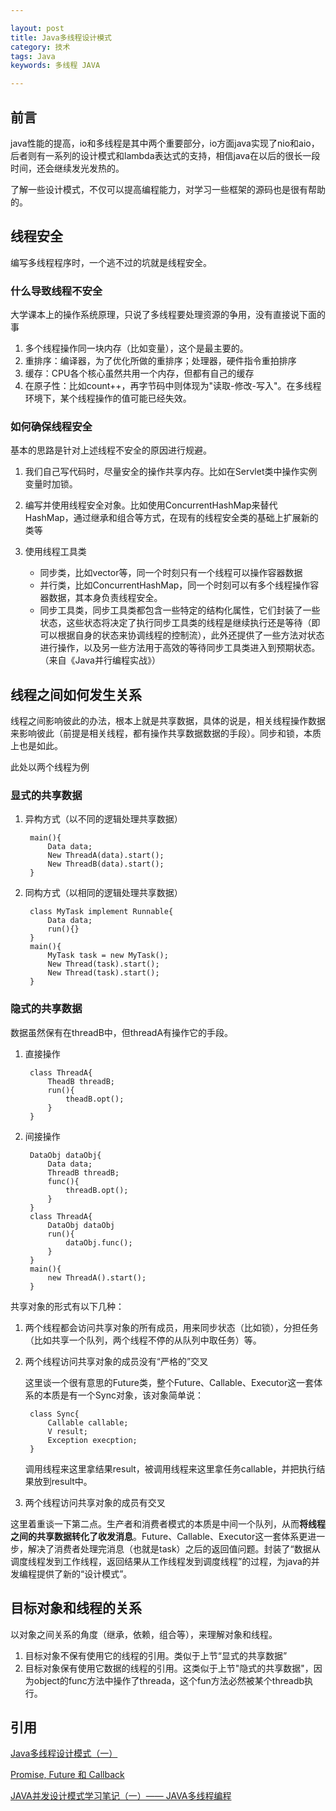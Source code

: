```yaml
---

layout: post
title: Java多线程设计模式
category: 技术
tags: Java
keywords: 多线程 JAVA

---
```


## 前言

java性能的提高，io和多线程是其中两个重要部分，io方面java实现了nio和aio，后者则有一系列的设计模式和lambda表达式的支持，相信java在以后的很长一段时间，还会继续发光发热的。

了解一些设计模式，不仅可以提高编程能力，对学习一些框架的源码也是很有帮助的。

## 线程安全

编写多线程程序时，一个逃不过的坑就是线程安全。

### 什么导致线程不安全

大学课本上的操作系统原理，只说了多线程要处理资源的争用，没有直接说下面的事

1. 多个线程操作同一块内存（比如变量），这个是最主要的。
2. 重排序：编译器，为了优化所做的重排序；处理器，硬件指令重拍排序
2. 缓存：CPU各个核心虽然共用一个内存，但都有自己的缓存
3. 在原子性：比如count++，再字节码中则体现为"读取-修改-写入"。在多线程环境下，某个线程操作的值可能已经失效。

### 如何确保线程安全

基本的思路是针对上述线程不安全的原因进行规避。

1. 我们自己写代码时，尽量安全的操作共享内存。比如在Servlet类中操作实例变量时加锁。
2. 编写并使用线程安全对象。比如使用ConcurrentHashMap来替代HashMap，通过继承和组合等方式，在现有的线程安全类的基础上扩展新的类等
3. 使用线程工具类

    - 同步类，比如vector等，同一个时刻只有一个线程可以操作容器数据
    - 并行类，比如ConcurrentHashMap，同一个时刻可以有多个线程操作容器数据，其本身负责线程安全。
    - 同步工具类，同步工具类都包含一些特定的结构化属性，它们封装了一些状态，这些状态将决定了执行同步工具类的线程是继续执行还是等待（即可以根据自身的状态来协调线程的控制流），此外还提供了一些方法对状态进行操作，以及另一些方法用于高效的等待同步工具类进入到预期状态。（来自《Java并行编程实战》）

## 线程之间如何发生关系

线程之间影响彼此的办法，根本上就是共享数据，具体的说是，相关线程操作数据来影响彼此（前提是相关线程，都有操作共享数据数据的手段）。同步和锁，本质上也是如此。

此处以两个线程为例

### 显式的共享数据

1. 异构方式（以不同的逻辑处理共享数据）

        main(){
            Data data;
            New ThreadA(data).start();
            New ThreadB(data).start();  
        }
    
2. 同构方式（以相同的逻辑处理共享数据）

        class MyTask implement Runnable{
        	Data data;
        	run(){}
        }
        main(){
            MyTask task = new MyTask();
            New Thread(task).start();
            New Thread(task).start();
        }
        
### 隐式的共享数据

数据虽然保有在threadB中，但threadA有操作它的手段。

1. 直接操作

        class ThreadA{
        	TheadB threadB;
            run(){
            	theadB.opt();
            }
        }
    
2. 间接操作

        DataObj dataObj{
            Data data;
            ThreadB threadB;
            func(){
                threadB.opt();
            }
        }
        class ThreadA{
            DataObj dataObj
            run(){
                dataObj.func();
            }
        }
        main(){
            new ThreadA().start();
        }


        
共享对象的形式有以下几种：

1. 两个线程都会访问共享对象的所有成员，用来同步状态（比如锁），分担任务（比如共享一个队列，两个线程不停的从队列中取任务）等。
2. 两个线程访问共享对象的成员没有“严格的”交叉

    这里谈一个很有意思的Future类，整个Future、Callable、Executor这一套体系的本质是有一个Sync对象，该对象简单说：

        class Sync{
            Callable callable;
            V result;
            Exception execption;
        }

    调用线程来这里拿结果result，被调用线程来这里拿任务callable，并把执行结果放到result中。

3. 两个线程访问共享对象的成员有交叉


这里着重谈一下第二点。生产者和消费者模式的本质是中间一个队列，从而**将线程之间的共享数据转化了收发消息**。Future、Callable、Executor这一套体系更进一步，解决了消费者处理完消息（也就是task）之后的返回值问题。封装了“数据从调度线程发到工作线程，返回结果从工作线程发到调度线程”的过程，为java的并发编程提供了新的“设计模式”。

## 目标对象和线程的关系

以对象之间关系的角度（继承，依赖，组合等），来理解对象和线程。

1. 目标对象不保有使用它的线程的引用。类似于上节“显式的共享数据”
2.	目标对象保有使用它数据的线程的引用。这类似于上节"隐式的共享数据"，因为object的func方法中操作了threada，这个fun方法必然被某个threadb执行。


## 引用

[Java多线程设计模式（一）][]

[Promise, Future 和 Callback][]

[JAVA并发设计模式学习笔记（一）—— JAVA多线程编程][]

[JAVA并发设计模式学习笔记（一）—— JAVA多线程编程]: http://www.cnblogs.com/chenying99/p/3321866.html
[Java多线程设计模式（一）]: http://www.cnblogs.com/chenying99/p/3322032.html
[Promise, Future 和 Callback]: http://isouth.org/archives/354.html